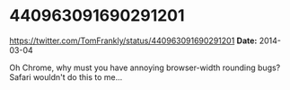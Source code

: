 # 440963091690291201
https://twitter.com/TomFrankly/status/440963091690291201
**Date:** 2014-03-04

Oh Chrome, why must you have annoying browser-width rounding bugs? Safari wouldn't do this to me...
